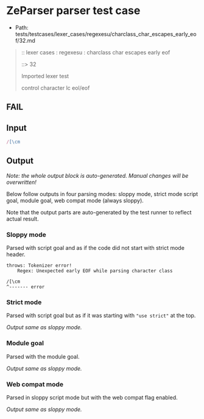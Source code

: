 # ZeParser parser test case

- Path: tests/testcases/lexer_cases/regexesu/charclass_char_escapes_early_eof/32.md

> :: lexer cases : regexesu : charclass char escapes early eof
>
> ::> 32
>
> Imported lexer test
>
> control character lc eol/eof

## FAIL

## Input

`````js
/[\cm
`````

## Output

_Note: the whole output block is auto-generated. Manual changes will be overwritten!_

Below follow outputs in four parsing modes: sloppy mode, strict mode script goal, module goal, web compat mode (always sloppy).

Note that the output parts are auto-generated by the test runner to reflect actual result.

### Sloppy mode

Parsed with script goal and as if the code did not start with strict mode header.

`````
throws: Tokenizer error!
    Regex: Unexpected early EOF while parsing character class

/[\cm
^------- error
`````

### Strict mode

Parsed with script goal but as if it was starting with `"use strict"` at the top.

_Output same as sloppy mode._

### Module goal

Parsed with the module goal.

_Output same as sloppy mode._

### Web compat mode

Parsed in sloppy script mode but with the web compat flag enabled.

_Output same as sloppy mode._
